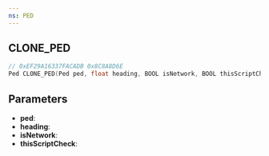 ```yaml
---
ns: PED
---
```

## CLONE_PED

```c
// 0xEF29A16337FACADB 0x8C8A8D6E
Ped CLONE_PED(Ped ped, float heading, BOOL isNetwork, BOOL thisScriptCheck);
```

## Parameters
* **ped**:
* **heading**:
* **isNetwork**:
* **thisScriptCheck**:
